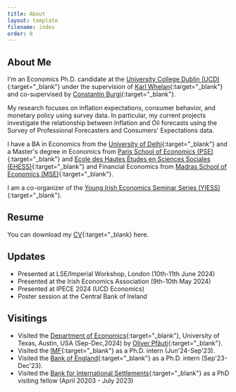 ```yaml
---
title: About
layout: template
filename: index
order: 0
---  
```


## About Me

I'm an Economics Ph.D. candidate at the [University College Dublin (UCD)](https://www.ucd.ie/economics/phd/){:target="_blank"} under the supervision of [Karl Whelan](https://karlwhelan.com/blog/){:target="_blank"} and co-supervised by [Constantin Burgi](https://sites.google.com/view/cburgi/home){:target="_blank"}.

My research focuses on inflation expectations, consumer behavior, and monetary policy using survey data. In particular, my current projects investigate the relationship between Inflation and Oil forecasts using the Survey of Professional Forecasters and Consumers' Expectations data.

I have a BA in Economics from the [University of Delhi](https://www.du.ac.in/){:target="_blank"} and a Master's degree in Economics from [Paris School of Economics (PSE)](https://www.parisschoolofeconomics.eu/en/){:target="_blank"} and [Ecole des Hautes Études en Sciences Sociales (EHESS)](https://www.ehess.fr/en/node/9861){:target="_blank"} and Financial Economics from [Madras School of Economics (MSE)](https://www.mse.ac.in/){:target="_blank"}.

I am a co-organizer of the [Young Irish Economics Seminar Series (YIESS)](https://sites.google.com/view/yiess){:target="_blank"}. 

## Resume

You can download my [CV](./documents/Prachi_Srivastava_CV.pdf){:target="_blank} here.

## Updates 

- Presented at LSE/Imperial Workshop, London (10th-11th June 2024)
- Presented at the Irish Economics Association (9th-10th May 2024)
- Presented at IPECE 2024 (UCD Economics)
- Poster session at the Central Bank of Ireland


## Visitings
- Visited the [Department of Economics](https://liberalarts.utexas.edu/economics/){:target="_blank"}, University of Texas, Austin, USA (Sep-Dec,2024) by [Oliver Pfäuti](https://sites.google.com/view/pfaeuti/){:target="_blank"}.
- Visited the [IMF](https://www.imf.org/en/Home){:target="_blank"} as a Ph.D. intern (Jun'24-Sep'23).
- Visited the [Bank of England](https://www.bankofengland.co.uk/){:target="_blank"} as a Ph.D. intern (Sep'23-Dec'23).
- Visited the [Bank for International Settlements](https://www.bis.org/){:target="_blank"} as a PhD visiting fellow (April 20203 - July 2023)


